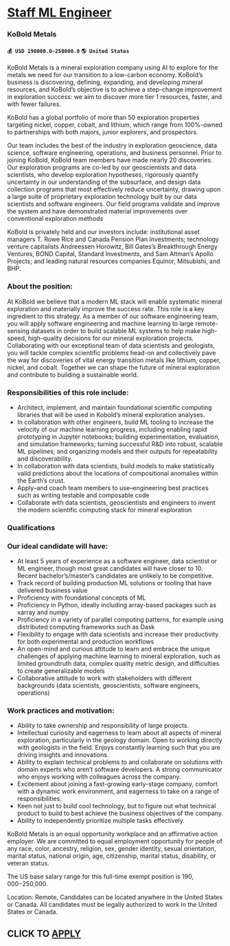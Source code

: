 # [Staff ML Engineer](https://www.remotewlb.com/apply/staff-ml-engineer-91735)  
### KoBold Metals  
#### `💰 USD 190000.0~250000.0` `🌎 United States`  

KoBold Metals is a mineral exploration company using AI to explore for the metals we need for our transition to a low-carbon economy. KoBold’s business is discovering, defining, expanding, and developing mineral resources, and KoBold’s objective is to achieve a step-change improvement in exploration success: we aim to discover more tier 1 resources, faster, and with fewer failures.

KoBold has a global portfolio of more than 50 exploration properties targeting nickel, copper, cobalt, and lithium, which range from 100%-owned to partnerships with both majors, junior explorers, and prospectors.

Our team includes the best of the industry in exploration geoscience, data science, software engineering, operations, and business personnel. Prior to joining KoBold, KoBold team members have made nearly 20 discoveries. Our exploration programs are co-led by our geoscientists and data scientists, who develop exploration hypotheses, rigorously quantify uncertainty in our understanding of the subsurface, and design data collection programs that most effectively reduce uncertainty, drawing upon a large suite of proprietary exploration technology built by our data scientists and software engineers. Our field programs validate and improve the system and have demonstrated material improvements over conventional exploration methods

KoBold is privately held and our investors include: institutional asset managers T. Rowe Rice and Canada Pension Plan Investments; technology venture capitalists Andreessen Horowitz, Bill Gates’s Breakthrough Energy Ventures, BOND Capital, Standard Investments, and Sam Altman’s Apollo Projects; and leading natural resources companies Equinor, Mitsubishi, and BHP.

### About the position:

At KoBold we believe that a modern ML stack will enable systematic mineral exploration and materially improve the success rate. This role is a key ingredient to this strategy. As a member of our software engineering team, you will apply software engineering and machine learning to large remote-sensing datasets in order to build scalable ML systems to help make high-speed, high-quality decisions for our mineral exploration projects. Collaborating with our exceptional team of data scientists and geologists, you will tackle complex scientific problems head-on and collectively pave the way for discoveries of vital energy transition metals like lithium, copper, nickel, and cobalt. Together we can shape the future of mineral exploration and contribute to building a sustainable world.

### Responsibilities of this role include:

  * Architect, implement, and maintain foundational scientific computing libraries that will be used in Kobold’s mineral exploration analyses.
  * In collaboration with other engineers, build ML tooling to increase the velocity of our machine learning progress, including enabling rapid prototyping in Jupyter notebooks; building experimentation, evaluation, and simulation frameworks; turning successful R&D into robust, scalable ML pipelines; and organizing models and their outputs for repeatability and discoverability.
  * In collaboration with data scientists, build models to make statistically valid predictions about the locations of compositional anomalies within the Earth’s crust.
  * Apply–and coach team members to use–engineering best practices such as writing testable and composable code
  * Collaborate with data scientists, geoscientists and engineers to invent the modern scientific computing stack for mineral exploration

### Qualifications

### Our ideal candidate will have:

  * At least 5 years of experience as a software engineer, data scientist or ML engineer, though most great candidates will have closer to 10. Recent bachelor’s/master’s candidates are unlikely to be competitive.
  * Track record of building production ML solutions or tooling that have delivered business value
  * Proficiency with foundational concepts of ML
  * Proficiency in Python, ideally including array-based packages such as xarray and numpy
  * Proficiency in a variety of parallel computing patterns, for example using distributed computing frameworks such as Dask
  * Flexibility to engage with data scientists and increase their productivity for both experimental and production workflows 
  * An open-mind and curious attitude to learn and embrace the unique challenges of applying machine learning to mineral exploration, such as limited groundtruth data, complex quality metric design, and difficulties to create generalizable models
  * Collaborative attitude to work with stakeholders with different backgrounds (data scientists, geoscientists, software engineers, operations)

### Work practices and motivation:

  * Ability to take ownership and responsibility of large projects.
  * Intellectual curiosity and eagerness to learn about all aspects of mineral exploration, particularly in the geology domain. Open to working directly with geologists in the field. Enjoys constantly learning such that you are driving insights and innovations.
  * Ability to explain technical problems to and collaborate on solutions with domain experts who aren’t software developers. A strong communicator who enjoys working with colleagues across the company.
  * Excitement about joining a fast-growing early-stage company, comfort with a dynamic work environment, and eagerness to take on a range of responsibilities.
  * Keen not just to build cool technology, but to figure out what technical product to build to best achieve the business objectives of the company.
  * Ability to independently prioritize multiple tasks effectively.

KoBold Metals is an equal opportunity workplace and an affirmative action employer. We are committed to equal employment opportunity for people of any race, color, ancestry, religion, sex, gender identity, sexual orientation, marital status, national origin, age, citizenship, marital status, disability, or veteran status.

The US base salary range for this full-time exempt position is $190,000-$250,000.

Location: Remote, Candidates can be located anywhere in the United States or Canada. All candidates must be legally authorized to work in the United States or Canada.

  
## CLICK TO [APPLY](https://www.remotewlb.com/apply/staff-ml-engineer-91735)


